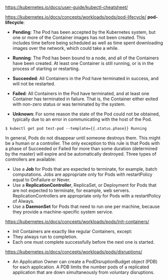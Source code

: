 https://kubernetes.io/docs/user-guide/kubectl-cheatsheet/

https://kubernetes.io/docs/concepts/workloads/pods/pod-lifecycle/
**pod-lifecycle**:

* **Pending**: The Pod has been accepted by the Kubernetes 
system, but one or more of the Container images has 
not been created. This includes time before being 
scheduled as well as time spent downloading images 
over the network, which could take a while.

* **Running**: The Pod has been bound to a node, 
and all of the Containers have been created. 
At least one Container is still running, or is in 
the process of starting or restarting.

* **Succeeded**: All Containers in the Pod have terminated in success, 
and will not be restarted.

* **Failed**: All Containers in the Pod have terminated, 
and at least one Container has terminated in failure. 
That is, the Container either exited with non-zero 
status or was terminated by the system.

* **Unknown**: For some reason the state of the Pod 
could not be obtained, typically due to an error 
in communicating with the host of the Pod.

`$ kubectl get pod test-pod --template={{.status.phase}}
Running`

In general, Pods do not disappear until someone destroys them. This might be a human or a controller. The only exception to this rule is that Pods with a phase of Succeeded or Failed for more than some duration (determined by the master) will expire and be automatically destroyed.
Three types of controllers are available:

* Use a **Job** for Pods that are expected to terminate, for example, batch computations. Jobs are appropriate only for Pods with restartPolicy equal to OnFailure or Never.
* Use a **ReplicationController**, ReplicaSet, or Deployment for Pods that are not expected to terminate, for example, web servers. ReplicationControllers are appropriate only for Pods with a restartPolicy of Always.
* Use a **DaemonSet** for Pods that need to run one per machine, because they provide a machine-specific system service.

https://kubernetes.io/docs/concepts/workloads/pods/init-containers/
* Init Containers are exactly like regular Containers, except:
* They always run to completion.
* Each one must complete successfully before the next one is started.

https://kubernetes.io/docs/concepts/workloads/pods/disruptions/
* An Application Owner can create a PodDisruptionBudget object (PDB) for each application. A PDB limits the number pods of a replicated application that are down simultaneously from voluntary disruptions. 



